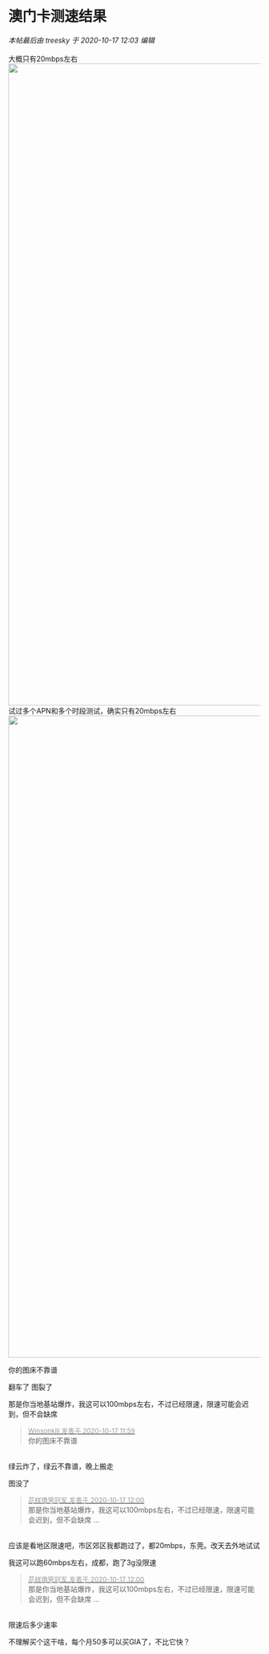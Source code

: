 # 澳门卡测速结果


<i class="pstatus"> 本帖最后由 treesky 于 2020-10-17 12:03 编辑 </i><br />
<br />
大概只有20mbps左右<br />
<img id="aimg_nj5m8" onclick="zoom(this, this.src, 0, 0, 0)" class="zoom" width="591" height="1280" src="https://i.loli.net/2020/10/17/V9rCRhwuQidLjnl.jpg" border="0" alt="" /><br />
试过多个APN和多个时段测试，确实只有20mbps左右<br />
<img id="aimg_EyliS" onclick="zoom(this, this.src, 0, 0, 0)" class="zoom" width="591" height="1280" src="https://i.loli.net/2020/10/17/vXOwbnA2ZF6yCPQ.jpg" border="0" alt="" />

你的图床不靠谱

翻车了 图裂了

那是你当地基站爆炸，我这可以100mbps左右，不过已经限速，限速可能会迟到，但不会缺席

<div class="quote"><blockquote><font size="2"><a href="https://www.hostloc.com/forum.php?mod=redirect&amp;goto=findpost&amp;pid=9313027&amp;ptid=755317" target="_blank"><font color="#999999">Winsonkill 发表于 2020-10-17 11:59</font></a></font><br />
你的图床不靠谱</blockquote></div><br />
绿云炸了，绿云不靠谱，晚上搬走

图没了

<div class="quote"><blockquote><font size="2"><a href="https://www.hostloc.com/forum.php?mod=redirect&amp;goto=findpost&amp;pid=9313036&amp;ptid=755317" target="_blank"><font color="#999999">花样撸管冠军 发表于 2020-10-17 12:00</font></a></font><br />
那是你当地基站爆炸，我这可以100mbps左右，不过已经限速，限速可能会迟到，但不会缺席 ...</blockquote></div><br />
应该是看地区限速吧，市区郊区我都跑过了，都20mbps，东莞。改天去外地试试

我这可以跑60mbps左右，成都，跑了3g没限速

<div class="quote"><blockquote><font size="2"><a href="https://www.hostloc.com/forum.php?mod=redirect&amp;goto=findpost&amp;pid=9313036&amp;ptid=755317" target="_blank"><font color="#999999">花样撸管冠军 发表于 2020-10-17 12:00</font></a></font><br />
那是你当地基站爆炸，我这可以100mbps左右，不过已经限速，限速可能会迟到，但不会缺席 ...</blockquote></div><br />
限速后多少速率<img id="aimg_USGi1" onclick="zoom(this, this.src, 0, 0, 0)" class="zoom" src="https://cdn.jsdelivr.net/gh/hishis/forum-master/public/images/patch.gif" onmouseover="img_onmouseoverfunc(this)" onload="thumbImg(this)" border="0" alt="" />

不理解买个这干啥，每个月50多可以买GIA了，不比它快？
